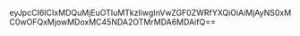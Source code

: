 eyJpcCI6ICIxMDQuMjEuOTIuMTkzIiwgInVwZGF0ZWRfYXQiOiAiMjAyNS0xMC0wOFQxMjowMDoxMC45NDA2OTMrMDA6MDAifQ==